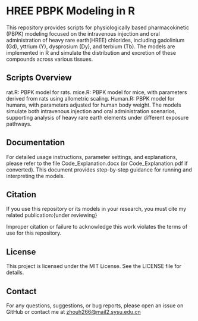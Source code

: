 # HREE PBPK Modeling in R

This repository provides scripts for physiologically based pharmacokinetic (PBPK) modeling focused on the intravenous injection and oral administration of heavy rare earth(HREE) chlorides, including gadolinium (Gd), yttrium (Y), dysprosium (Dy), and terbium (Tb). The models are implemented in R and simulate the distribution and excretion of these compounds across various tissues.

## Scripts Overview

rat.R: PBPK model for rats.
mice.R: PBPK model for mice, with parameters derived from rats using allometric scaling.
Human.R: PBPK model for humans, with parameters adjusted for human body weight.
The models simulate both intravenous injection and oral administration scenarios, supporting analysis of heavy rare earth elements under different exposure pathways.

## Documentation

For detailed usage instructions, parameter settings, and explanations, please refer to the file Code_Explanation.docx (or Code_Explanation.pdf if converted). This document provides step-by-step guidance for running and interpreting the models.

## Citation

If you use this repository or its models in your research, you must cite my related publication:{under reviewing}

Improper citation or failure to acknowledge this work violates the terms of use for this repository.

## License

This project is licensed under the MIT License. See the LICENSE file for details.

## Contact

For any questions, suggestions, or bug reports, please open an issue on GitHub or contact me at zhouh266@mail2.sysu.edu.cn
